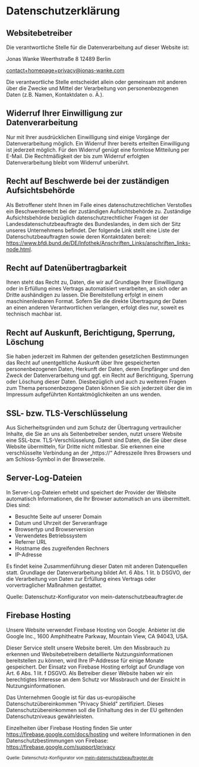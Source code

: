 # Datenschutzerklärung

## Websitebetreiber

Die verantwortliche Stelle für die Datenverarbeitung auf dieser Website ist:

Jonas Wanke
Weerthstraße 8
12489 Berlin

contact+homepage+privacy@jonas-wanke.com

Die verantwortliche Stelle entscheidet allein oder gemeinsam mit anderen über die Zwecke und Mittel der Verarbeitung von personenbezogenen Daten (z.B. Namen, Kontaktdaten o. Ä.).

## Widerruf Ihrer Einwilligung zur Datenverarbeitung

Nur mit Ihrer ausdrücklichen Einwilligung sind einige Vorgänge der Datenverarbeitung möglich. Ein Widerruf Ihrer bereits erteilten Einwilligung ist jederzeit möglich. Für den Widerruf genügt eine formlose Mitteilung per E-Mail. Die Rechtmäßigkeit der bis zum Widerruf erfolgten Datenverarbeitung bleibt vom Widerruf unberührt.

## Recht auf Beschwerde bei der zuständigen Aufsichtsbehörde

Als Betroffener steht Ihnen im Falle eines datenschutzrechtlichen Verstoßes ein Beschwerderecht bei der zuständigen Aufsichtsbehörde zu. Zuständige Aufsichtsbehörde bezüglich datenschutzrechtlicher Fragen ist der Landesdatenschutzbeauftragte des Bundeslandes, in dem sich der Sitz unseres Unternehmens befindet. Der folgende Link stellt eine Liste der Datenschutzbeauftragten sowie deren Kontaktdaten bereit: https://www.bfdi.bund.de/DE/Infothek/Anschriften_Links/anschriften_links-node.html.

## Recht auf Datenübertragbarkeit

Ihnen steht das Recht zu, Daten, die wir auf Grundlage Ihrer Einwilligung oder in Erfüllung eines Vertrags automatisiert verarbeiten, an sich oder an Dritte aushändigen zu lassen. Die Bereitstellung erfolgt in einem maschinenlesbaren Format. Sofern Sie die direkte Übertragung der Daten an einen anderen Verantwortlichen verlangen, erfolgt dies nur, soweit es technisch machbar ist.

## Recht auf Auskunft, Berichtigung, Sperrung, Löschung

Sie haben jederzeit im Rahmen der geltenden gesetzlichen Bestimmungen das Recht auf unentgeltliche Auskunft über Ihre gespeicherten personenbezogenen Daten, Herkunft der Daten, deren Empfänger und den Zweck der Datenverarbeitung und ggf. ein Recht auf Berichtigung, Sperrung oder Löschung dieser Daten. Diesbezüglich und auch zu weiteren Fragen zum Thema personenbezogene Daten können Sie sich jederzeit über die im Impressum aufgeführten Kontaktmöglichkeiten an uns wenden.

## SSL- bzw. TLS-Verschlüsselung

Aus Sicherheitsgründen und zum Schutz der Übertragung vertraulicher Inhalte, die Sie an uns als Seitenbetreiber senden, nutzt unsere Website eine SSL-bzw. TLS-Verschlüsselung. Damit sind Daten, die Sie über diese Website übermitteln, für Dritte nicht mitlesbar. Sie erkennen eine verschlüsselte Verbindung an der „https://“ Adresszeile Ihres Browsers und am Schloss-Symbol in der Browserzeile.

## Server-Log-Dateien

In Server-Log-Dateien erhebt und speichert der Provider der Website automatisch Informationen, die Ihr Browser automatisch an uns übermittelt. Dies sind:

* Besuchte Seite auf unserer Domain
* Datum und Uhrzeit der Serveranfrage
* Browsertyp und Browserversion
* Verwendetes Betriebssystem
* Referrer URL
* Hostname des zugreifenden Rechners
* IP-Adresse

Es findet keine Zusammenführung dieser Daten mit anderen Datenquellen statt. Grundlage der Datenverarbeitung bildet Art. 6 Abs. 1 lit. b DSGVO, der die Verarbeitung von Daten zur Erfüllung eines Vertrags oder vorvertraglicher Maßnahmen gestattet.

Quelle: Datenschutz-Konfigurator von mein-datenschutzbeauftragter.de

## Firebase Hosting

Unsere Website verwendet Firebase Hosting von Google. Anbieter ist die
Google Inc., 1600 Amphitheatre Parkway, Mountain View, CA 94043, USA.

Dieser Service stellt unsere Website bereit. Um den Missbrauch zu erkennen
und Websitebetreibern detaillierte Nutzungsinformationen bereitstellen zu
können, wird Ihre IP-Addresse für einige Monate gespeichert. Der Einsatz
von Firebase Hosting erfolgt auf Grundlage von Art. 6 Abs. 1 lit. f DSGVO.
Als Betreiber dieser Website haben wir ein berechtigtes Interesse an dem
Schutz vor Missbrauch und der Einsicht in Nutzungsinformationen.

Das Unternehmen Google ist für das us-europäische Datenschutzübereinkommen
"Privacy Shield" zertifiziert. Dieses Datenschutzübereinkommen soll die
Einhaltung des in der EU geltenden Datenschutzniveaus gewährleisten.

Einzelheiten über Firebase Hosting finden Sie unter <https://firebase.google.com/docs/hosting> und weitere Informationen in den Datenschutzbestimmungen von Firebase: <https://firebase.google.com/support/privacy>

<small>Quelle: Datenschutz-Konfigurator von <a href="https://mein-datenschutzbeauftragter.de" target="_blank">mein-datenschutzbeauftragter.de</a></small>
